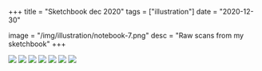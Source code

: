 +++
title = "Sketchbook dec 2020"
tags = ["illustration"]
date = "2020-12-30"

image = "/img/illustration/notebook-7.png"
desc = "Raw scans from my sketchbook"
+++

![](/img/illustration/notebook-7.png)
![](/img/illustration/notebook-1.png)
![](/img/illustration/notebook-2.png)
![](/img/illustration/notebook-3.png)
![](/img/illustration/notebook-4.png)
![](/img/illustration/notebook-5.png)
![](/img/illustration/notebook-6.png)
